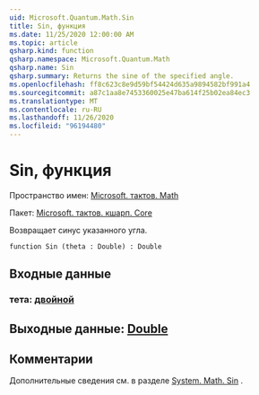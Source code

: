 ```yaml
---
uid: Microsoft.Quantum.Math.Sin
title: Sin, функция
ms.date: 11/25/2020 12:00:00 AM
ms.topic: article
qsharp.kind: function
qsharp.namespace: Microsoft.Quantum.Math
qsharp.name: Sin
qsharp.summary: Returns the sine of the specified angle.
ms.openlocfilehash: ff8c623c8e9d59bf54424d635a9894582bf991a4
ms.sourcegitcommit: a87c1aa8e7453360025e47ba614f25b02ea84ec3
ms.translationtype: MT
ms.contentlocale: ru-RU
ms.lasthandoff: 11/26/2020
ms.locfileid: "96194480"
---
```

# <a name="sin-function"></a>Sin, функция

Пространство имен: [Microsoft. тактов. Math](xref:Microsoft.Quantum.Math)

Пакет: [Microsoft. тактов. кшарп. Core](https://nuget.org/packages/Microsoft.Quantum.QSharp.Core)


Возвращает синус указанного угла.

```qsharp
function Sin (theta : Double) : Double
```


## <a name="input"></a>Входные данные

### <a name="theta--double"></a>тета: [двойной](xref:microsoft.quantum.lang-ref.double)





## <a name="output--double"></a>Выходные данные: [Double](xref:microsoft.quantum.lang-ref.double)



## <a name="remarks"></a>Комментарии

Дополнительные сведения см. в разделе [System. Math. Sin](https://docs.microsoft.com/dotnet/api/system.math.sin) .